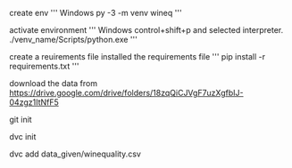 create env
'''
Windows
py -3 -m venv wineq
'''

activate environment
'''
Windows
control+shift+p and selected interpreter.
./venv_name/Scripts/python.exe
'''

create a reuirements file
installed the requirements file
'''
pip install -r requirements.txt
'''

download the data from 
https://drive.google.com/drive/folders/18zqQiCJVgF7uzXgfbIJ-04zgz1ItNfF5



git init

dvc init

dvc add data_given/winequality.csv